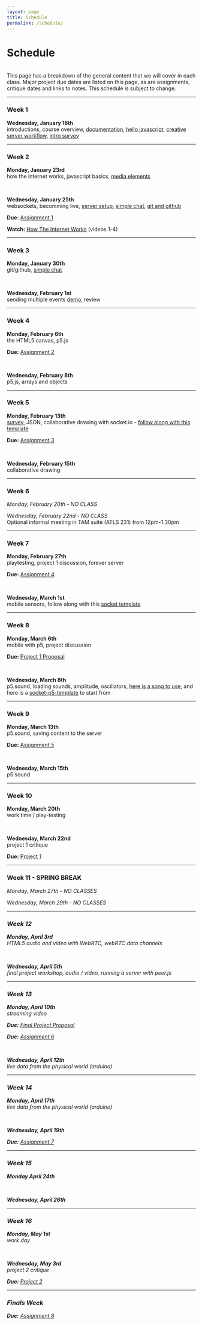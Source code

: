 ```yaml
---
layout: page
title: Schedule
permalink: /schedule/
---
```



# Schedule

<br>
This page has a breakdown of the general content that we will cover in each class. Major project due dates are listed on this page, as are assignments, critique dates and links to notes. This schedule is subject to change.


<hr>


### Week 1
<span class="ass">**Wednesday, January 18th**</span> <br> introductions, course overview, <span class="link">[documentation](/rtw-s17/blogs)</span>, <span class="link">[hello javascript](/rtw-s17/js101)</span>, <span class="link">[creative server workflow](/rtw-s17/creative)</span>, <span class="link">[intro survey](https://docs.google.com/a/colorado.edu/forms/d/e/1FAIpQLSdZzXygwWHYUm1ahCp5pHHhdaoTC1gxYZDl8iEwFFO3R7UYWA/viewform)</span>

<hr>

### Week 2
<span class="ass">**Monday, January 23rd**</span> <br> how the internet works, javascript basics, <span class="link">[media elements](/rtw-s17/media)</span>

<br>

<span class="ass">**Wednesday, January 25th**</span> <br> websockets, becomming live, <span class="link">[server setup](/rtw-s17/setup)</span>, <span class="link">[simple chat](/rtw-s17/simple-chat)</span>, <span class="link">[git and github](/rtw-s17/github)</span>

<span class="due"><i class="fa fa-star-o" aria-hidden="true"></i>**Due:**</span> <span class="link">[Assignment 1](/rtw-s17/assignment-1)</span>

<span class="due"><i class="fa fa-hand-o-right" aria-hidden="true"></i>**Watch:**</span> <span class="link">[How The Internet Works](https://www.khanacademy.org/computing/computer-science/internet-intro#internet-works-intro)</span> (videos 1-4)

<hr>

### Week 3
<span class="ass">**Monday, January 30th**</span> <br> git/github, <span class="link">[simple chat](/rtw-s17/simple-chat)</span>

<br>

<span class="ass">**Wednesday, February 1st**</span> <br> sending multiple events <span class="link">[demo](../img/many-messages-template.zip)</span>, review

<hr>

### Week 4
<span class="ass">**Monday, February 6th**</span> <br> the HTML5 canvas, p5.js

<span class="due"><i class="fa fa-star-o" aria-hidden="true"></i>**Due:**</span> <span class="ass">[Assignment 2](/rtw-s17/assignment-2)</span>

<br>

<span class="ass">**Wednesday, February 8th**</span> <br> p5.js, arrays and objects

<hr>

### Week 5
<span class="ass">**Monday, February 13th**</span> <br> <span class="link">[survey](https://docs.google.com/forms/d/e/1FAIpQLSd30aiktRl9lDR0MM6JkulD4Nf8tFbw5sPX8bJMr0fMJaXx0Q/viewform)</span>, JSON, collaborative drawing with socket.io - <span class="link">[follow along with this template](../img/socket-drawing-template.zip)</span>

<span class="due"><i class="fa fa-star-o" aria-hidden="true"></i>**Due:**</span> <span class="ass">[Assignment 3](/rtw-s17/assignment-3)</span>

<br>

<span class="ass">**Wednesday, February 15th**</span> <br> collaborative drawing

<hr>

### Week 6
<i>Monday, February 20th - NO CLASS</i>

<i>Wednesday, February 22nd - NO CLASS</i><br>
Optional informal meeting in TAM suite (ATLS 231) from 12pm-1:30pm

<hr>

### Week 7
<span class="ass">**Monday, February 27th**</span><br> playtesting, project 1 discussion, forever server

<span class="due"><i class="fa fa-star-o" aria-hidden="true"></i>**Due:**</span> <span class="ass">[Assignment 4](/rtw-s17/assignment-4)</span>

<br>

<span class="ass">**Wednesday, March 1st**</span> <br> mobile sensors, follow along with this <span class="link">[socket template](../img/socket-template.zip)</span>

<hr>

### Week 8
<span class="ass">**Monday, March 6th**</span> <br> mobile with p5, project discussion

<span class="due"><i class="fa fa-star-o" aria-hidden="true"></i>**Due:**</span> <span class="ass">[Project 1 Proposal](/rtw-s17/project-1)</span>

<br>

<span class="ass">**Wednesday, March 8th**</span> <br> p5.sound, loading sounds, amplitude, oscillators, <span class="link">[here is a song to use](../img/song.zip)</span>, and here is a <span class="link">[socket-p5-template](../img/socket-p5-template.zip)</span> to start from

<!-- , generating data with p5, saving content to the server -->

<hr>

### Week 9
<span class="ass">**Monday, March 13th**</span> <br> p5.sound, saving content to the server<!-- chrome extensions -->

<span class="due"><i class="fa fa-star-o" aria-hidden="true"></i>**Due:**</span> <span class="ass">[Assignment 5](/rtw-s17/assignment-5)</span>

<br>

<span class="ass">**Wednesday, March 15th**</span> <br> p5 sound<!-- chrome extensions -->



<hr>

### Week 10
<span class="ass">**Monday, March 20th**</span> <br> work time / play-testing

<br>

<span class="ass">**Wednesday, March 22nd**</span> <br> project 1 critique

<span class="due"><i class="fa fa-star" aria-hidden="true"></i>**Due:**</span> <span class="ass">[Project 1](/rtw-s17/project-1)</span>
<hr>

### Week 11 - SPRING BREAK
<i>Monday, March 27th - NO CLASSES</i>

<i>Wednesday, March 29th  - NO CLASSES<i>

<hr>

### Week 12
<span class="ass">**Monday, April 3rd**</span> <br> HTML5 audio and video with WebRTC, webRTC data channels

<br>

<span class="ass">**Wednesday, April 5th**</span> <br>final project workshop, audio / video, running a server with peer.js

<hr>

### Week 13
<span class="ass">**Monday, April 10th**</span> <br> streaming video

<span class="due"><i class="fa fa-star-o" aria-hidden="true"></i>**Due:**</span> <span class="ass">[Final Project Proposal]()</span>

<span class="due"><i class="fa fa-star-o" aria-hidden="true"></i>**Due:**</span> <span class="ass">[Assignment 6]()</span>

<!-- <span class="due"><i class="fa fa-star-o" aria-hidden="true"></i>**Due:**</span> <span class="ass">[Assignment 8]()</span> (Book Report) -->

<br>

<span class="ass">**Wednesday, April 12th**</span> <br> live data from the physical world (arduino)

<hr>

### Week 14
<span class="ass">**Monday, April 17th**</span> <br> live data from the physical world (arduino)

<br>

<span class="ass">**Wednesday, April 19th**</span> <br>

<span class="due"><i class="fa fa-star-o" aria-hidden="true"></i>**Due:**</span> <span class="ass">[Assignment 7]()</span>

<hr>

### Week 15
<span class="ass">**Monday April 24th**</span> <br>

<br>

<span class="ass">**Wednesday, April 26th**</span> <br>

<hr>

### Week 16
<span class="ass">**Monday, May 1st**</span> <br> work day

<br>

<span class="ass">**Wednesday, May 3rd**</span> <br> project 2 critique

<span class="due"><i class="fa fa-star" aria-hidden="true"></i>**Due:**</span> <span class="ass">[Project 2]()</span>

<hr>


### Finals Week

<span class="due"><i class="fa fa-star-o" aria-hidden="true"></i>**Due:**</span> <span class="ass">[Assignment 8]()</span>